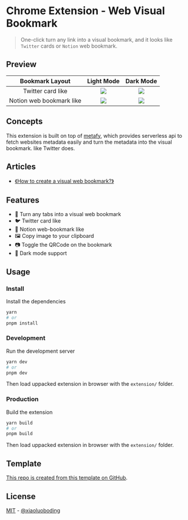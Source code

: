 # Chrome Extension - Web Visual Bookmark

> One-click turn any link into a visual bookmark, and it looks like `Twitter` cards or `Notion` web bookmark.

## Preview

|     Bookmark Layout      |                Light Mode                |                Dark Mode                 |
| :----------------------: | :--------------------------------------: | :--------------------------------------: |
|    Twitter card like     | ![](./assets/chrome-web-bookmark_03.png) | ![](./assets/chrome-web-bookmark_04.png) |
| Notion web bookmark like | ![](./assets/chrome-web-bookmark_02.png) | ![](./assets/chrome-web-bookmark_01.png) |

## Concepts

This extension is built on top of [metafy](https://github.com/xiaoluoboding/metafy), which provides serverless api to fetch websites metadata easily and turn the metadata into the visual bookmark. like Twitter does.

## Articles

- [《How to create a visual web bookmark?》](https://xlbd.me/posts/how-to-create-a-visual-web-bookmark)

## Features

- 🔮 Turn any tabs into a visual web bookmark
- 🐦 Twitter card like
- 🔖 Notion web-bookmark like
- 🖼️ Copy image to your clipboard
- 📷 Toggle the QRCode on the bookmark
- 🌛 Dark mode support

## Usage

### Install

Install the dependencies

```bash
yarn
# or
pnpm install
```

### Development

Run the development server

```bash
yarn dev
# or
pnpm dev
```

Then load uppacked extension in browser with the `extension/` folder.

### Production

Build the extension

```bash
yarn build
# or
pnpm build
```

Then load uppacked extension in browser with the `extension/` folder.

## Template

[This repo is created from this template on GitHub](https://github.com/xiaoluoboding/vitesse-modernized-chrome-ext/generate).

## License

[MIT](./LICENSE) - [@xiaoluoboding](https://github.com/xiaoluoboding)
